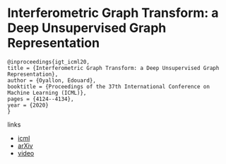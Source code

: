 # Interferometric Graph Transform: a Deep Unsupervised Graph Representation

```
@inproceedings{igt_icml20,
title = {Interferometric Graph Transform: a Deep Unsupervised Graph Representation},
author = {Oyallon, Edouard},
booktitle = {Proceedings of the 37th International Conference on Machine Learning (ICML)},
pages = {4124--4134},
year = {2020}
}
```

links
- [icml](https://proceedings.icml.cc/book/3623.pdf)
- [arXiv](https://arxiv.org/abs/2006.05722)
- [video](https://slideslive.com/38927878)
